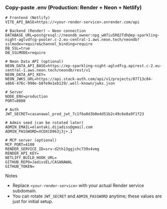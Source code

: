 ### Copy-paste .env (Production: Render + Neon + Netlify)

```env
# Frontend (Netlify)
VITE_API_BASE=https://<your-render-service>.onrender.com/api

# Backend (Render) – Neon connection
DATABASE_URL=postgresql://neondb_owner:npg_wH7iu5RQJTdh@ep-sparkling-night-aglvdfcg-pooler.c-2.eu-central-1.aws.neon.tech/neondb?sslmode=require&channel_binding=require
DB_SSL=true
DB_SSLMODE=require

# Neon Data API (optional)
NEON_DATA_API_BASE=https://ep-sparkling-night-aglvdfcg.apirest.c-2.eu-central-1.aws.neon.tech/neondb/rest/v1
NEON_DATA_API_KEY=
NEON_JWKS_URL=https://api.stack-auth.com/api/v1/projects/07713c84-a8b6-476c-990e-b8fe9e1eb129/.well-known/jwks.json

# Server
NODE_ENV=production
PORT=8080

# Auth
JWT_SECRET=casanawal_prod_jwt_7c1f6a0d3b0e4d51b2c49c6e8a9f1f23

# Admin seed (can be rotated later)
ADMIN_EMAIL=elantaki.dijadiss@gmail.com
ADMIN_PASSWORD=XCDXCD963j3j+.1

# MCP server (optional)
MCP_PORT=4100
RENDER_SERVICE_ID=srv-d2th13ggjchc739s4vmg
RENDER_API_KEY=
NETLIFY_BUILD_HOOK_URL=
GITHUB_REPO=JadissEL/CASANAWAL
GITHUB_TOKEN=
```

Notes
- Replace `<your-render-service>` with your actual Render service subdomain.
- You can rotate `JWT_SECRET` and `ADMIN_PASSWORD` anytime; these values are just for initial setup.

